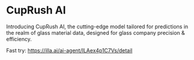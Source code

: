 # CupRush AI
Introducing CupRush AI, the cutting-edge model tailored for predictions in the realm of glass material data, designed for glass company precision & efficiency.

Fast try: https://illa.ai/ai-agent/ILAex4p1C7Vs/detail
